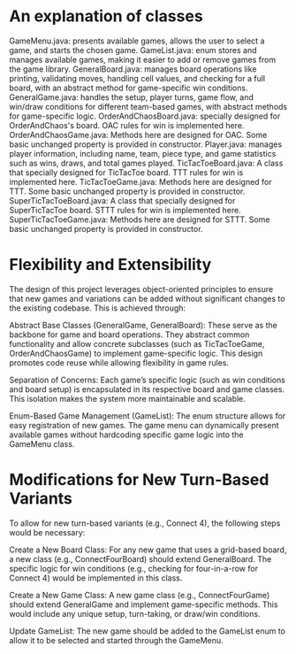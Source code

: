 # An explanation of classes
GameMenu.java: presents available games, allows the user to select a game, and starts the chosen game.
GameList.java: enum stores and manages available games, making it easier to add or remove games from the game library.
GeneralBoard.java: manages board operations like printing, validating moves, handling cell values, and checking for a full board, with an abstract method for game-specific win conditions.
GeneralGame.java: handles the setup, player turns, game flow, and win/draw conditions for different team-based games, with abstract methods for game-specific logic.
OrderAndChaosBoard.java: specially designed for OrderAndChaos's board. OAC rules for win is implemented here.
OrderAndChaosGame.java: Methods here are designed for OAC. Some basic unchanged property is provided in constructor.
Player.java: manages player information, including name, team, piece type, and game statistics such as wins, draws, and total games played.
TicTacToeBoard.java: A class that specially designed for TicTacToe board. TTT rules for win is implemented here.
TicTacToeGame.java: Methods here are designed for TTT. Some basic unchanged property is provided in constructor.
SuperTicTacToeBoard.java: A class that specially designed for SuperTicTacToe board. STTT rules for win is implemented here.
SuperTicTacToeGame.java: Methods here are designed for STTT. Some basic unchanged property is provided in constructor.

# Flexibility and Extensibility
The design of this project leverages object-oriented principles to ensure that new games and variations can be added without significant changes to the existing codebase. This is achieved through:

Abstract Base Classes (GeneralGame, GeneralBoard): These serve as the backbone for game and board operations. They abstract common functionality and allow concrete subclasses (such as TicTacToeGame, OrderAndChaosGame) to implement game-specific logic. This design promotes code reuse while allowing flexibility in game rules.

Separation of Concerns: Each game’s specific logic (such as win conditions and board setup) is encapsulated in its respective board and game classes. This isolation makes the system more maintainable and scalable.

Enum-Based Game Management (GameList): The enum structure allows for easy registration of new games. The game menu can dynamically present available games without hardcoding specific game logic into the GameMenu class.

# Modifications for New Turn-Based Variants
To allow for new turn-based variants (e.g., Connect 4), the following steps would be necessary:

Create a New Board Class: For any new game that uses a grid-based board, a new class (e.g., ConnectFourBoard) should extend GeneralBoard. The specific logic for win conditions (e.g., checking for four-in-a-row for Connect 4) would be implemented in this class.

Create a New Game Class: A new game class (e.g., ConnectFourGame) should extend GeneralGame and implement game-specific methods. This would include any unique setup, turn-taking, or draw/win conditions.

Update GameList: The new game should be added to the GameList enum to allow it to be selected and started through the GameMenu.


